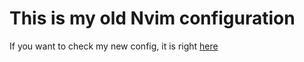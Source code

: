 # This is my old Nvim configuration

If you want to check my new config, it is right [here](https://github.com/Rekwass/Dotfiles/tree/master/nvim)
